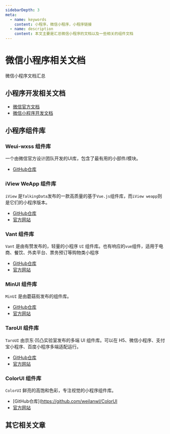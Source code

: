 ```yaml
---
sidebarDepth: 3
meta:
  - name: keywords
    content: 小程序，微信小程序，小程序链接
  - name: description
    content: 本文主要是汇总微信小程序的文档以及一些相关的组件文档
---
```


# 微信小程序相关文档

微信小程序文档汇总



## 小程序开发相关文档

- [微信官方文档](https://developers.weixin.qq.com/doc/)
- [微信小程序开发文档](https://developers.weixin.qq.com/miniprogram/dev/framework/)


## 小程序组件库


### Weui-wxss 组件库

一个由微信官方设计团队开发的UI库，包含了最有用的小部件/模块。 

- [GitHub仓库](https://github.com/Tencent/weui-wxss)


### iView WeApp 组件库

`iView` 是`TalkingData`发布的一款高质量的基于`Vue.js`组件库，而`iView weapp`则是它们的小程序版本。

- [GitHub仓库](https://github.com/TalkingData/iview-weapp)
- [官方网站](https://weapp.iviewui.com/)

### Vant 组件库

`Vant` 是由有赞发布的，轻量的小程序 `UI` 组件库。也有响应的`vue`组件，适用于电商、餐饮、外卖平台、票务预订等购物类小程序

- [GitHub仓库](https://github.com/youzan/vant-weapp)
- [官方网站](https://youzan.github.io/vant-weapp/#/intro)

### MinUI 组件库

`MinUI` 是由蘑菇街发布的组件库。

- [GitHub仓库](https://github.com/meili/min-cli)
- [官方网站](https://meili.github.io/min/docs/minui/index.html)


### TaroUI 组件库

`TaroUI` 由京东·凹凸实验室发布的多端 UI 组件库。可以在 H5、微信小程序、支付宝小程序、百度小程序多端适配运行。

- [GitHub仓库](https://github.com/NervJS/taro-ui)
- [官方网站](https://taro-ui.aotu.io/#/)

### ColorUI 组件库

`ColorUI` 鲜亮的高饱和色彩，专注视觉的小程序组件库。

- [GitHub仓库](https://github.com/weilanwl/ColorUI
- [官方网站](https://www.color-ui.com/)




## 其它相关文章